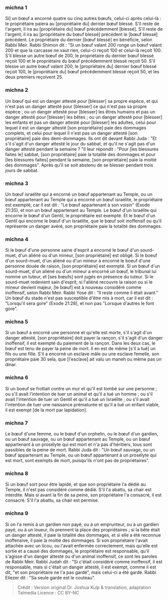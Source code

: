 
### michna 1
Si] un bœuf a encorné quatre ou cinq autres bœufs, celui-ci après celui-là : le propriétaire paiera au [propriétaire du] dernier bœuf blessé. S'il reste de l'argent, il ira au [propriétaire du] bœuf précédemment [blessé]. S'il reste de l'argent, il ira au [propriétaire du bœuf blessé] précédent le [bœuf blessé] précédent. Le propriétaire du dernier [bœuf blessé] en bénéficie, selon Rabbi Meir. Rabbi Shimon dit : "Si un bœuf valant 200 ronge un bœuf valant 200 et que la carcasse ne vaut rien, celui-ci reçoit 100 et celui-là reçoit 100. S'il blesse un autre bœuf de 200, le propriétaire du dernier bœuf blessé reçoit 100 et le propriétaire du bœuf précédemment blessé reçoit 50. S'il blesse un autre bœuf valant 200, le [propriétaire du] dernier bœuf blessé reçoit 100, le [propriétaire du] bœuf précédemment blessé reçoit 50, et les deux premiers reçoivent 25.

### michna 2
Un bœuf qui est un danger attesté pour [blesser] sa propre espèce, et qui n'est pas un danger attesté pour [blesser] ce qui n'est pas sa propre espèce ; ou un danger attesté pour [blesser] les êtres humains et pas un danger attesté pour [blesser] les bêtes ; ou un danger attesté pour [blesser] les enfants et pas un danger attesté pour [blesser] les adultes, celui pour lequel il est un danger attesté [son propriétaire] paie des dommages complets, et celui pour lequel il n'est pas un danger attesté [son propriétaire] paie des demi-dommages. Ils ont dit devant Rabbi Juda : "Et s'il s'agit d'un danger attesté le jour du sabbat, et qu'il ne s'agit pas d'un danger attesté pendant la semaine ? "Il leur répondit :  "Pour [les blessures faites le] sabbat, [son propriétaire] paie la totalité des dommages et pour [les blessures faites] pendant la semaine, [son propriétaire] paie la moitié des dommages". Après qu'il se soit abstenu de se blesser pendant trois jours de sabbat.

### michna 3
Un bœuf israélite qui a encorné un bœuf appartenant au Temple, ou un bœuf appartenant au Temple qui a encorné un bœuf israélite, le propriétaire est exempté, car il est dit : "Le bœuf appartenant à son voisin" (Exode 21:35), et non un bœuf appartenant au Temple. Le bœuf d'un Israélite qui encorne le bœuf d'un Gentil, le propriétaire est exempté. Et le bœuf d'un Gentil qui encorne le bœuf d'un Israélite, que le bœuf soit inoffensif ou qu'il représente un danger avéré, son propriétaire paie la totalité des dommages.

### michna 4
Si le bœuf d'une personne saine d'esprit a encorné le bœuf d'un sourd-muet, d'un aliéné ou d'un mineur, [son propriétaire] est obligé. Si le boeuf d'un sourd-muet, d'un aliéné ou d'un mineur a encorné le boeuf d'une personne douée de raison, [son propriétaire] est exempté. Si un bœuf d'un sourd-muet, d'un aliéné ou d'un mineur a encorné un bœuf, le tribunal lui nomme un tuteur, et [ses bœufs] sont jugés en présence du tuteur. Si le sourd-muet redevient sain d'esprit, si l'aliéné recouvre la raison ou si le mineur devient majeur, [le bœuf] est à nouveau considéré comme inoffensif, selon Rabbi Meir. Rabbi Yose dit : "Il reste comme il était avant." Un bœuf du stade n'est pas susceptible d'être mis à mort, car il est dit : "Lorsqu'il sera gore" (Exode 21:28), et non pas "Lorsque d'autres le font gore".

### michna 5
Si un bœuf a encorné une personne et qu'elle est morte, s'il s'agit d'un danger attesté, [son propriétaire] doit payer la rançon, s'il s'agit d'un danger inoffensif, il est exempté du paiement de la rançon. Dans les deux cas, le bœuf est tenu de payer la peine de mort. Il en est de même [s'il a tué] un fils ou une fille. S'il a encorné un esclave mâle ou une esclave femelle, son propriétaire paie 30 sela, que [l'esclave] ait valu un maneh ou même pas un dinar.

### michna 6
Si un boeuf se frottait contre un mur et qu'il est tombé sur une personne ; ou s'il avait l'intention de tuer un animal et qu'il a tué un homme ; ou s'il avait l'intention de tuer un Gentil et qu'il a tué un Israélite ; ou s'il avait l'intention de tuer une naissance prématurée et qu'il a tué un enfant viable, il est exempt [de la mort par lapidation].

### michna 7
Le bœuf d'une femme, ou le bœuf d'un orphelin, ou le bœuf d'un gardien, ou un bœuf sauvage, ou un bœuf appartenant au Temple, ou un bœuf appartenant à un prosélyte qui est mort et n'a pas d'héritiers, tous sont passibles de la peine de mort. Rabbi Juda dit : "Un bœuf sauvage, ou un bœuf appartenant au Temple, ou un bœuf appartenant à un prosélyte qui est mort, sont exempts de mort, puisqu'ils n'ont pas de propriétaires".

### michna 8
Si un bœuf sort pour être lapidé, et que son propriétaire l'a dédié au Temple, il n'est pas considéré comme dédié. S'il l'a abattu, sa chair est interdite. Mais si avant la fin de sa peine, son propriétaire l'a consacré, il est consacré. S'il l'a abattu, sa chair est permise.

### michna 9
Si on l'a remis à un gardien non payé, ou à un emprunteur, ou à un gardien payé, ou à un loueur, ils prennent la place des propriétaires ; si la bête était un danger attesté, il paie la totalité des dommages, et si elle a été reconnue inoffensive, il paie la moitié des dommages. Si son propriétaire l'avait attachée avec un licou, ou l'avait enfermée correctement, mais qu'elle est sortie et a causé des dommages, le propriétaire est responsable, qu'il s'agisse d'un danger attesté ou d'un animal inoffensif, ce sont les paroles de Rabbi Meir. Rabbi Judah dit :  "Si c'était considéré comme inoffensif, il est responsable, mais si c'était un danger attesté, il est exempt, comme il est dit, "et son propriétaire ne l'a pas gardé", mais celui-ci a été gardé. Rabbi Eliezer dit :  "Sa seule garde est le couteau".

>Crédit : Version original Dr. Joshua Kulp & translation, adaptation Talmedia
>Licence : CC BY-NC
